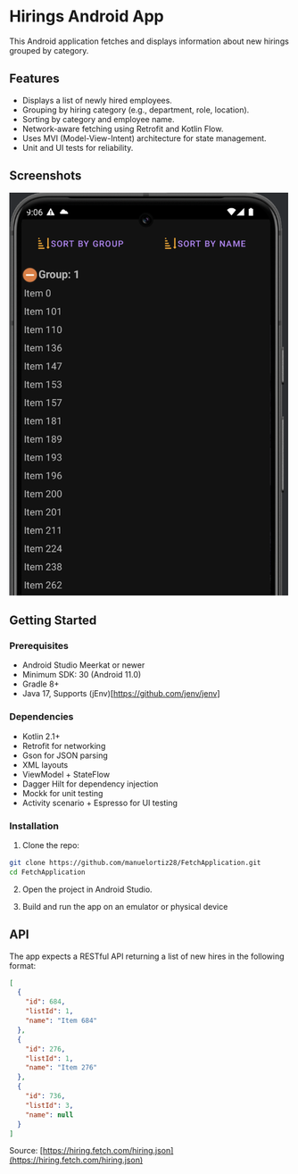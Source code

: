 # Hirings Android App

This Android application fetches and displays information about new hirings grouped by category.

## Features

- Displays a list of newly hired employees.
- Grouping by hiring category (e.g., department, role, location).
- Sorting by category and employee name.
- Network-aware fetching using Retrofit and Kotlin Flow.
- Uses MVI (Model-View-Intent) architecture for state management.
- Unit and UI tests for reliability.

## Screenshots

<img src="FetchApp.png" width="500" alt="Fetch app screenshot">

## Getting Started

### Prerequisites

- Android Studio Meerkat or newer
- Minimum SDK: 30 (Android 11.0)
- Gradle 8+
- Java 17, Supports (jEnv)[https://github.com/jenv/jenv]

### Dependencies

- Kotlin 2.1+
- Retrofit for networking
- Gson for JSON parsing
- XML layouts
- ViewModel + StateFlow
- Dagger Hilt for dependency injection
- Mockk for unit testing
- Activity scenario + Espresso for UI testing

### Installation

1. Clone the repo:
```bash
git clone https://github.com/manuelortiz28/FetchApplication.git
cd FetchApplication
```

2. Open the project in Android Studio.

3. Build and run the app on an emulator or physical device

## API

The app expects a RESTful API returning a list of new hires in the following format:

```json
[
  {
    "id": 684,
    "listId": 1,
    "name": "Item 684"
  },
  {
    "id": 276,
    "listId": 1,
    "name": "Item 276"
  },
  {
    "id": 736,
    "listId": 3,
    "name": null
  }
]
```
Source: [https://hiring.fetch.com/hiring.json](https://hiring.fetch.com/hiring.json)

